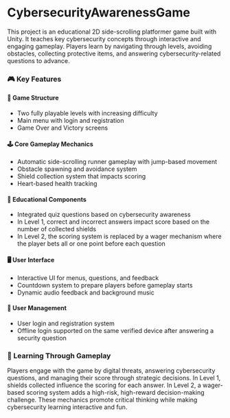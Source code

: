 # CybersecurityAwarenessGame

<p>
  This project is an educational 2D side-scrolling platformer game built with Unity. It teaches key cybersecurity concepts through interactive and engaging gameplay. Players learn by navigating through levels, avoiding obstacles, collecting protective items, and answering cybersecurity-related questions to advance.
</p>

<h3>🎮 Key Features</h3>

<h4>🧩 Game Structure</h4>
<ul>
  <li>Two fully playable levels with increasing difficulty</li>
  <li>Main menu with login and registration</li>
  <li>Game Over and Victory screens</li>
</ul>

<h4>🕹️ Core Gameplay Mechanics</h4>
<ul>
  <li>Automatic side-scrolling runner gameplay with jump-based movement</li>
  <li>Obstacle spawning and avoidance system</li>
  <li>Shield collection system that impacts scoring</li>
  <li>Heart-based health tracking</li>
</ul>

<h4>🧠 Educational Components</h4>
<ul>
  <li>Integrated quiz questions based on cybersecurity awareness</li>
  <li>In Level 1, correct and incorrect answers impact score based on the number of collected shields</li>
  <li>In Level 2, the scoring system is replaced by a wager mechanism where the player bets all or one point before each question</li>
</ul>

<h4>🖥️ User Interface</h4>
<ul>
  <li>Interactive UI for menus, questions, and feedback</li>
  <li>Countdown system to prepare players before gameplay starts</li>
  <li>Dynamic audio feedback and background music</li>
</ul>

<h4>👤 User Management</h4>
<ul>
  <li>User login and registration system</li>
  <li>Offline login supported on the same verified device after answering a security question</li>
</ul>

<h3>🧠 Learning Through Gameplay</h3>
<p>
  Players engage with the game by  digital threats, answering cybersecurity questions, and managing their score through strategic decisions. In Level 1, shields collected influence the scoring for each answer. In Level 2, a wager-based scoring system adds a high-risk, high-reward decision-making challenge. These mechanics promote critical thinking while making cybersecurity learning interactive and fun.
</p>
